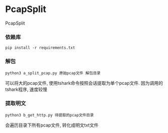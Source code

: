 # PcapSplit
PcapSplit

### 依赖库
``` pip install -r requirements.txt ```

### 解包
``` python3 a_split_pcap.py 原始pcap文件 解包目录 ```

可以将大的pcap文件, 使用tshark命令按照会话提取为单个pcap文件.
因为调用的tshark程序, 速度较慢


### 提取明文
``` python3 b_get_http.py 待提取的pcap文件目录 ```

会遍历目录下所有pcap文件, 转化成明文txt文件
